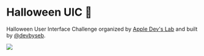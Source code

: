 # Halloween UIC 🎃

Halloween User Interface Challenge organized by [Apple Dev's Lab](https://www.instagram.com/appledevs_lab/) and built by [@devbyseb](https://www.instagram.com/devbyseb/).

![](/home/sebastien/Downloads/UIC%20(1).png)
